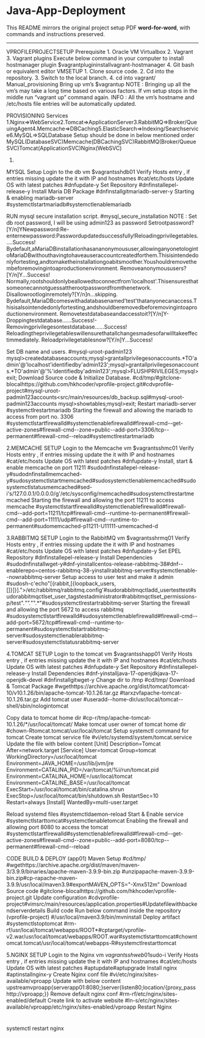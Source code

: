 # Java-App-Deployment

This README mirrors the original project setup PDF **word-for-word**, with commands and instructions preserved.

---

VPROFILEPROJECTSETUP
Prerequisite
1.
Oracle
VM
Virtualbox
2.
Vagrant
3.
Vagrant
plugins
Execute
below
command
in
your
computer
to
install
hostmanager
plugin
$vagrantplugininstallvagrant-hostmanager
4.
Git
bash
or
equivalent
editor
VMSETUP
1.
Clone
source
code.
2.
Cd
into
the
repository.
3.
Switch
to
the
local
branch.
4.
cd
into
vagrant/
Manual_provisioning
Bring
up
vm’s
$vagrantup
NOTE
:
Bringing
up
all
the
vm’s
may
take
a
long
time
based
on
various
factors.
If
vm
setup
stops
in
the
middle
run
“vagrant
up”
command
again.
INFO
:
All
the
vm’s
hostname
and
/etc/hosts
file
entries
will
be
automatically
updated.

PROVISIONING
Services
1.Nginx=>WebService2.Tomcat=>ApplicationServer3.RabbitMQ=>Broker/QueuingAgent4.Memcache=>DBCaching5.ElasticSearch=>Indexing/Searchservice6.MySQL=>SQLDatabase
Setup
should
be
done
in
below
mentioned
order
MySQL(DatabaseSVC)Memcache(DBCachingSVC)RabbitMQ(Broker/QueueSVC)Tomcat(ApplicationSVC)Nginx(WebSVC)


1.
MYSQL
Setup
Login
to
the
db
vm
$vagrantsshdb01
Verify
Hosts
entry ,
if
entries
missing
update
the
it
with
IP
and
hostnames
#cat/etc/hosts
Update
OS
with
latest
patches
#dnfupdate-y
Set
Repository
#dnfinstallepel-release-y
Install
Maria
DB
Package
#dnfinstallgitmariadb-server-y
Starting
&
enabling
mariadb-server
#systemctlstartmariadb#systemctlenablemariadb

RUN
mysql
secure
installation
script.
#mysql_secure_installation
NOTE
:
Set
db
root
password,
I
will
be
using
admin123
as
password
Setrootpassword?[Y/n]YNewpassword:Re-enternewpassword:Passwordupdatedsuccessfully!Reloadingprivilegetables.....Success!
Bydefault,aMariaDBinstallationhasananonymoususer,allowinganyonetologintoMariaDBwithouthavingtohaveauseraccountcreatedforthem.Thisisintendedonlyfortesting,andtomaketheinstallationgoabitsmoother.Youshouldremovethembeforemovingintoaproductionenvironment.
Removeanonymoususers?[Y/n]Y...Success!
Normally,rootshouldonlybeallowedtoconnectfrom'localhost'.Thisensuresthatsomeonecannotguessattherootpasswordfromthenetwork.
Disallowrootloginremotely?[Y/n]n...skipping.
Bydefault,MariaDBcomeswithadatabasenamed'test'thatanyonecanaccess.Thisisalsointendedonlyfortesting,andshouldberemovedbeforemovingintoaproductionenvironment.
Removetestdatabaseandaccesstoit?[Y/n]Y-Droppingtestdatabase......Success!-Removingprivilegesontestdatabase......Success!
Reloadingtheprivilegetableswillensurethatallchangesmadesofarwilltakeeffectimmediately.
Reloadprivilegetablesnow?[Y/n]Y...Success!

Set
DB
name
and
users.
#mysql-uroot-padmin123
mysql>createdatabaseaccounts;mysql>grantallprivilegesonaccounts.*TO'admin'@'localhost'identifiedby'admin123';mysql>grantallprivilegesonaccounts.*TO'admin'@'%'identifiedby'admin123';mysql>FLUSHPRIVILEGES;mysql>exit;
Download
Source
code
&
Initialize
Database.
#cd/tmp/#gitclone-blocalhttps://github.com/hkhcoder/vprofile-project.git#cdvprofile-project#mysql-uroot-padmin123accounts<src/main/resources/db_backup.sql#mysql-uroot-padmin123accounts
mysql>showtables;mysql>exit;
Restart
mariadb-server
#systemctlrestartmariadb
Starting
the
firewall
and
allowing
the
mariadb
to
access
from
port
no.
3306
#systemctlstartfirewalld#systemctlenablefirewalld#firewall-cmd--get-active-zones#firewall-cmd--zone=public--add-port=3306/tcp--permanent#firewall-cmd--reload#systemctlrestartmariadb

2.MEMCACHE
SETUP
Login
to
the
Memcache
vm
$vagrantsshmc01
Verify
Hosts
entry ,
if
entries
missing
update
the
it
with
IP
and
hostnames
#cat/etc/hosts
Update
OS
with
latest
patches
#dnfupdate-y
Install,
start
&
enable
memcache
on
port
11211
#sudodnfinstallepel-release-y#sudodnfinstallmemcached-y#sudosystemctlstartmemcached#sudosystemctlenablememcached#sudosystemctlstatusmemcached#sed-i's/127.0.0.1/0.0.0.0/g'/etc/sysconfig/memcached#sudosystemctlrestartmemcached
Starting
the
firewall
and
allowing
the
port
11211
to
access
memcache
#systemctlstartfirewalld#systemctlenablefirewalld#firewall-cmd--add-port=11211/tcp#firewall-cmd--runtime-to-permanent#firewall-cmd--add-port=11111/udp#firewall-cmd--runtime-to-permanent#sudomemcached-p11211-U11111-umemcached-d

3.RABBITMQ
SETUP
Login
to
the
RabbitMQ
vm
$vagrantsshrmq01
Verify
Hosts
entry ,
if
entries
missing
update
the
it
with
IP
and
hostnames
#cat/etc/hosts
Update
OS
with
latest
patches
#dnfupdate-y
Set
EPEL
Repository
#dnfinstallepel-release-y
Install
Dependencies
#sudodnfinstallwget-y#dnf-yinstallcentos-release-rabbitmq-38#dnf--enablerepo=centos-rabbitmq-38-yinstallrabbitmq-server#systemctlenable--nowrabbitmq-server
Setup
access
to
user
test
and
make
it
admin
#sudosh-c'echo"[{rabbit,[{loopback_users,[]}]}].">/etc/rabbitmq/rabbitmq.config'#sudorabbitmqctladd_usertesttest#sudorabbitmqctlset_user_tagstestadministrator#rabbitmqctlset_permissions-p/test".*"".*"".*"#sudosystemctlrestartrabbitmq-server
Starting
the
firewall
and
allowing
the
port
5672
to
access
rabbitmq
#sudosystemctlstartfirewalld#sudosystemctlenablefirewalld#firewall-cmd--add-port=5672/tcp#firewall-cmd--runtime-to-permanent#sudosystemctlstartrabbitmq-server#sudosystemctlenablerabbitmq-server#sudosystemctlstatusrabbitmq-server

4.TOMCAT
SETUP
Login
to
the
tomcat
vm
$vagrantsshapp01
Verify
Hosts
entry ,
if
entries
missing
update
the
it
with
IP
and
hostnames
#cat/etc/hosts
Update
OS
with
latest
patches
#dnfupdate-y
Set
Repository
#dnfinstallepel-release-y
Install
Dependencies
#dnf-yinstalljava-17-openjdkjava-17-openjdk-devel
#dnfinstallgitwget-y
Change
dir
to
/tmp
#cd/tmp/
Download
&
Tomcat
Package
#wgethttps://archive.apache.org/dist/tomcat/tomcat-10/v10.1.26/bin/apache-tomcat-10.1.26.tar.gz
#tarxzvfapache-tomcat-10.1.26.tar.gz
Add
tomcat
user
#useradd--home-dir/usr/local/tomcat--shell/sbin/nologintomcat

Copy
data
to
tomcat
home
dir
#cp-r/tmp/apache-tomcat-10.1.26/*/usr/local/tomcat/
Make
tomcat
user
owner
of
tomcat
home
dir
#chown-Rtomcat.tomcat/usr/local/tomcat
Setup
systemctl
command
for
tomcat
Create
tomcat
service
file
#vi/etc/systemd/system/tomcat.service
Update
the
file
with
below
content
[Unit]
Description=Tomcat
After=network.target
[Service]
User=tomcat
Group=tomcat
WorkingDirectory=/usr/local/tomcat
Environment=JAVA_HOME=/usr/lib/jvm/jre
Environment=CATALINA_PID=/var/tomcat/%i/run/tomcat.pid
Environment=CATALINA_HOME=/usr/local/tomcat
Environment=CATALINE_BASE=/usr/local/tomcat
ExecStart=/usr/local/tomcat/bin/catalina.shrun
ExecStop=/usr/local/tomcat/bin/shutdown.sh
RestartSec=10
Restart=always
[Install]
WantedBy=multi-user.target

Reload
systemd
files
#systemctldaemon-reload
Start
&
Enable
service
#systemctlstarttomcat#systemctlenabletomcat
Enabling
the
firewall
and
allowing
port
8080
to
access
the
tomcat
#systemctlstartfirewalld#systemctlenablefirewalld#firewall-cmd--get-active-zones#firewall-cmd--zone=public--add-port=8080/tcp--permanent#firewall-cmd--reload

CODE
BUILD
&
DEPLOY
(app01)
Maven
Setup
#cd/tmp/
#wgethttps://archive.apache.org/dist/maven/maven-3/3.9.9/binaries/apache-maven-3.9.9-bin.zip
#unzipapache-maven-3.9.9-bin.zip#cp-rapache-maven-3.9.9/usr/local/maven3.9#exportMAVEN_OPTS="-Xmx512m"
Download
Source
code
#gitclone-blocalhttps://github.com/hkhcoder/vprofile-project.git
Update
configuration
#cdvprofile-project#vimsrc/main/resources/application.properties#Updatefilewithbackendserverdetails
Build
code
Run
below
command
inside
the
repository
(vprofile-project)
#/usr/local/maven3.9/bin/mvninstall
Deploy
artifact
#systemctlstoptomcat
#rm-rf/usr/local/tomcat/webapps/ROOT*#cptarget/vprofile-v2.war/usr/local/tomcat/webapps/ROOT.war#systemctlstarttomcat#chowntomcat.tomcat/usr/local/tomcat/webapps-R#systemctlrestarttomcat

5.NGINX
SETUP
Login
to
the
Nginx
vm
$vagrantsshweb01$sudo-i
Verify
Hosts
entry ,
if
entries
missing
update
the
it
with
IP
and
hostnames
#cat/etc/hosts
Update
OS
with
latest
patches
#aptupdate#aptupgrade
Install
nginx
#aptinstallnginx-y
Create
Nginx
conf
file
#vi/etc/nginx/sites-available/vproapp
Update
with
below
content
upstreamvproapp{serverapp01:8080;}server{listen80;location/{proxy_passhttp://vproapp;}}
Remove
default
nginx
conf
#rm-rf/etc/nginx/sites-enabled/default
Create
link
to
activate
website
#ln-s/etc/nginx/sites-available/vproapp/etc/nginx/sites-enabled/vproapp
Restart
Nginx
#
systemctl
restart
nginx




